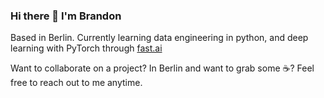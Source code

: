 ### Hi there 👋 I'm Brandon

Based in Berlin. Currently learning data engineering in python, and deep learning with PyTorch through [fast.ai](https://www.fast.ai)

Want to collaborate on a project? In Berlin and want to grab some :coffee:? Feel free to reach out to me anytime.


<!--
**branBeckett/branBeckett** is a ✨ _special_ ✨ repository because its `README.md` (this file) appears on your GitHub profile.

Here are some ideas to get you started:

- 🔭 I’m currently working on advancing my career within data science.
- 🌱 I’m currently learning data engineering best practices, and PyTorch through fast.ai
- 👯 I’m looking to collaborate on ...
- 🤔 I’m looking for help with ...
- 💬 Ask me about ...
- 📫 How to reach me: ...
- 😄 Pronouns: ...
- ⚡ Fun fact: ...
-->
